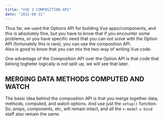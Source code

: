 ```yaml
---
title: "VUE 3 COMPOSITION API"
date: "2022-08-31"
---
```


Thus far, we used the Options API for building Vue apps/components, and this is absolutely fine, but you have to know that if you encounter some problems, or you have specific need that you can not solve with the Option API (fortunately this is rare), you can use the composition API.  
Also is good to know that you can mix the two-way of writing Vue code.

One advantage of the Composition API over the Option API is that code that belong togheter logically is not split up, we will see that later.

## MERGING DATA METHODS COMPUTED AND WATCH

The basic idea behind the composition API is that you merge together data, methods, computed, and watch options. And use just the `setup()` function. So, props, components, etc, will remain intact, and all the `v-model` `v-bind` staff also remain the same.
